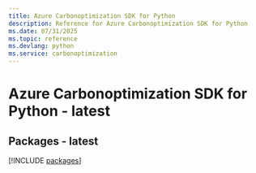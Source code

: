 ```yaml
---
title: Azure Carbonoptimization SDK for Python
description: Reference for Azure Carbonoptimization SDK for Python
ms.date: 07/31/2025
ms.topic: reference
ms.devlang: python
ms.service: carbonoptimization
---
```

# Azure Carbonoptimization SDK for Python - latest
## Packages - latest
[!INCLUDE [packages](carbonoptimization-index.md)]